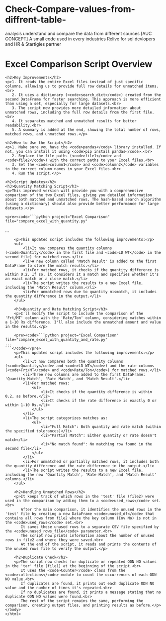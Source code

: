 # Check-Compare-values-from-diffrent-table-
analysis understand and compare the data from different sources [AUC CONCEPT] A small code used in every industries  Relive  for sql devlopers and HR &amp; Startigies partner
<!DOCTYPE html>
<html>
<head>
    <title>Excel Comparison Script Overview</title>
</head>
<body>
    <h1>Excel Comparison Script Overview</h1>

    <h2>Key Improvements</h2>
    <p>1. It reads the entire Excel files instead of just specific columns, allowing us to provide full row details for unmatched items.<br>
       2. It uses a dictionary (<code>search_dict</code>) created from the second DataFrame for faster searching. This approach is more efficient than using a set, especially for large datasets.<br>
       3. The script now provides more detailed information about unmatched rows, including the full row details from the first file.<br>
       4. It separates matched and unmatched results for better readability.<br>
       5. A summary is added at the end, showing the total number of rows, matched rows, and unmatched rows.</p>

    <h2>How to Use the Script</h2>
    <p>1. Make sure you have the <code>pandas</code> library installed. If not, you can install it using <code>pip install pandas</code>.<br>
       2. Replace the file paths (<code>file1</code> and <code>file2</code>) with the correct paths to your Excel files.<br>
       3. Set the <code>column1</code> and <code>column2</code> variables to the correct column names in your Excel files.<br>
       4. Run the script.</p>

    <h2>Script Updates</h2>
    <h3>Quantity Matching Script</h3>
    <p>This improved version will provide you with a comprehensive comparison of the two Excel files, giving you detailed information about both matched and unmatched rows. The hash-based search algorithm (using a dictionary) should also provide better performance for large datasets.</p>
    
    <pre><code>```python project="Excel Comparison" file="compare_excel_with_quantity.py"
...
```</code></pre>
    <p>This updated script includes the following improvements:</p>
    <ul>
        <li>It now compares the quantity columns (<code>Quantity</code> in the first file and <code>LD WT</code> in the second file) for matched rows.</li>
        <li>A new column called 'Match Result' is added to the first DataFrame to store the match results.</li>
        <li>For matched rows, it checks if the quantity difference is within 0.2. If so, it considers it a match and specifies whether it's an exact match or a close match.</li>
        <li>The script writes the results to a new Excel file, including the 'Match Result' column.</li>
        <li>For unmatched rows due to quantity mismatch, it includes the quantity difference in the output.</li>
    </ul>

    <h3>Quantity and Rate Matching Script</h3>
    <p>I'll modify the script to include the comparison of the 'Frt/MT' column with the 'Rate/Ton' column, considering matches within a 1-10 Rs difference. I'll also include the unmatched amount and value in the results.</p>
    
    <pre><code>```python project="Excel Comparison" file="compare_excel_with_quantity_and_rate.py"
...
```</code></pre>
    <p>This updated script includes the following improvements:</p>
    <ul>
        <li>It now compares both the quantity columns (<code>Quantity</code> and <code>LD WT</code>) and the rate columns (<code>Frt/MT</code> and <code>Rate/Ton</code>) for matched rows.</li>
        <li>Three new columns are added to the first DataFrame: 'Quantity Match', 'Rate Match', and 'Match Result'.</li>
        <li>For matched rows:
            <ul>
                <li>It checks if the quantity difference is within 0.2, as before.</li>
                <li>It checks if the rate difference is exactly 0 or within 1-10 Rs.</li>
            </ul>
        </li>
        <li>The script categorizes matches as:
            <ul>
                <li>"Full Match": Both quantity and rate match (within the specified tolerances)</li>
                <li>"Partial Match": Either quantity or rate doesn't match</li>
                <li>"No match found": No matching row found in the second file</li>
            </ul>
        </li>
        <li>For unmatched or partially matched rows, it includes both the quantity difference and the rate difference in the output.</li>
        <li>The script writes the results to a new Excel file, including the new 'Quantity Match', 'Rate Match', and 'Match Result' columns.</li>
    </ul>

    <h2>Handling Unmatched Rows</h2>
    <p>It keeps track of which rows in the 'test' file (file2) were used in the comparison by adding them to a <code>used_rows</code> set.<br>
       After the main comparison, it identifies the unused rows in the 'test' file by creating a new DataFrame <code>unused_df</code> that contains all rows from file2 where the key column (Inv No) is not in the <code>used_rows</code> set.<br>
       It saves these unused rows to a separate CSV file specified by the <code>unused_rows_file</code> parameter.<br>
       The script now prints information about the number of unused rows in file2 and where they were saved.<br>
       At the end of the script, it reads and prints the contents of the unused rows file to verify the output.</p>

    <h2>Duplicate Check</h2>
    <p>The script now checks for duplicate or repeated ODN NO values in the 'tar' file (file1) at the beginning of the script.<br>
       It uses the <code>Counter</code> class from the <code>collections</code> module to count the occurrences of each ODN NO value.<br>
       If duplicates are found, it prints out each duplicate ODN NO value and the number of times it's repeated.<br>
       If no duplicates are found, it prints a message stating that no duplicate ODN NO values were found.<br>
       The rest of the script remains the same, performing the comparison, creating output files, and printing results as before.</p>
</body>
</html>
